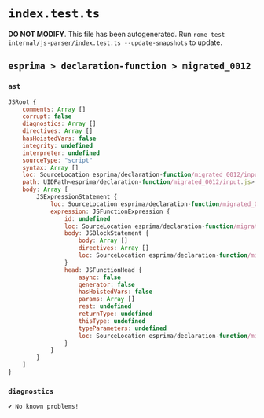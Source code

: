 # `index.test.ts`

**DO NOT MODIFY**. This file has been autogenerated. Run `rome test internal/js-parser/index.test.ts --update-snapshots` to update.

## `esprima > declaration-function > migrated_0012`

### `ast`

```javascript
JSRoot {
	comments: Array []
	corrupt: false
	diagnostics: Array []
	directives: Array []
	hasHoistedVars: false
	integrity: undefined
	interpreter: undefined
	sourceType: "script"
	syntax: Array []
	loc: SourceLocation esprima/declaration-function/migrated_0012/input.js 1:0-2:0
	path: UIDPath<esprima/declaration-function/migrated_0012/input.js>
	body: Array [
		JSExpressionStatement {
			loc: SourceLocation esprima/declaration-function/migrated_0012/input.js 1:0-1:14
			expression: JSFunctionExpression {
				id: undefined
				loc: SourceLocation esprima/declaration-function/migrated_0012/input.js 1:1-1:13
				body: JSBlockStatement {
					body: Array []
					directives: Array []
					loc: SourceLocation esprima/declaration-function/migrated_0012/input.js 1:11-1:13
				}
				head: JSFunctionHead {
					async: false
					generator: false
					hasHoistedVars: false
					params: Array []
					rest: undefined
					returnType: undefined
					thisType: undefined
					typeParameters: undefined
					loc: SourceLocation esprima/declaration-function/migrated_0012/input.js 1:9-1:11
				}
			}
		}
	]
}
```

### `diagnostics`

```
✔ No known problems!

```
